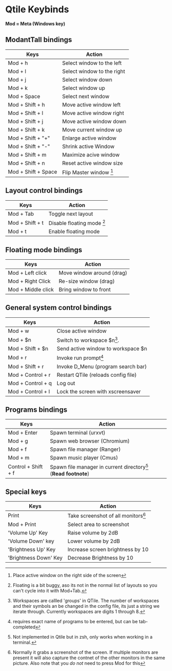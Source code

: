 # Qtile Keybinds

**Mod = Meta (Windows key)**

## ModantTall bindings

| **Keys**  | **Action**  |
|---|---|
| Mod + h  | Select window to the left  |
| Mod + l  | Select window to the right  |
| Mod + j  | Select window down   |
| Mod + k  | Select window up  |
| Mod + Space  | Select next window  |
| Mod + Shift + h  | Move active window left  |
| Mod + Shift + l  | Move active window right  |
| Mod + Shift + j  | Move active window down  |
| Mod + Shift + k  | Move current window up |
| Mod + Shift + "+"  | Enlarge active window  |
| Mod + Shift + "-"  | Shrink active Window  |
| Mod + Shift + m  | Maximize acive window  |
| Mod + Shift + n  | Reset active window size  |
| Mod + Shift + Space  | Flip Master window [^1] |


## Layout control bindings

| **Keys**  | **Action**  |
|---|---|
| Mod + Tab  | Toggle next layout  |
| Mod + Shift + t  | Disable floating mode [^2]  |
| Mod + t  | Enable floating mode  |

## Floating mode bindings

| **Keys**  | **Action**  |
|---|---|
| Mod + Left click  | Move window around (drag)  |
| Mod + Right Click  | Re-size window (drag)  |
| Mod + Middle click  | Bring window to front  |
 
## General system control bindings

| **Keys**  | **Action**  |
|---|---|
| Mod + w  | Close active window  |
| Mod + \$n | Switch to workspace $n[^3].
| Mod + Shift + \$n | Send active window to workspace \$n
| Mod + r  | Invoke run prompt[^4]  |
| Mod + Shift + r  | Invoke D_Menu (program search bar)   |
| Mod + Control + r  | Restart QTile (reloads config file) |
| Mod + Control + q  | Log out  |
| Mod + Control + l  | Lock the screen with xscreensaver  |

## Programs bindings

| **Keys**  | **Action**  |
|---|---|
| Mod + Enter  | Spawn terminal (urxvt)  |
| Mod + g  | Spawn web browser (Chromium)   |
| Mod + f  | Spawn file manager (Ranger)   |
| Mod + m  | Spawn music player (Cmus) |
| Control + Shift + f  | Spawn file manager in current directory[^5] (**Read footnote**) |


## Special keys

| **Keys**  | **Action**  |
|---|---|
| Print  | Take screenshot of all monitors[^6] |
| Mod + Print  | Select area to screenshot  |
| 'Volume Up' Key  | Raise volume by 2dB  	|
| 'Volume Down' key  | Lower volume by 2dB  |
| 'Brightness Up' Key  | Increase screen brightness by 10  |
| 'Brightness Down' Key  | Decrease Brightness by 10       |


[^1]: Place active window on the right side of the screen
[^2]: Floating is a bit buggy, aso its not in the normal list of layouts so you can't cycle into it with Mod+Tab.
[^3]: Workspaces are callled 'groups' in QTile. The number of workspaces and their symbols an be changed in the config file, its just a string we iterate through. Currently workspaces are digits 1 through 8.
[^4]: requires exact name of programs to be entered, but can be tab-completed
[^5]: Not implemented in Qtile but in zsh, only works when working in a terminal.
[^6]: Normally it grabs a screenshot of the screen. If multiple monitors are present it will also capture the contnet of the other monitors in the same picture. Also note that you *do not* need to press Mod for this
